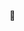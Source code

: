 🙂
<!-- 💞️ I’m looking to collaborate on ...
- 📫 How to reach me ... -->

<!---
Gowtham2543/Gowtham2543 is a ✨ special ✨ repository because its `README.md` (this file) appears on your GitHub profile.
You can click the Preview link to take a look at your changes.
--->
